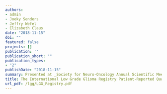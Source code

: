 ```yaml
---
authors:
- admin
- Joeky Senders
- Jeffry Wefel
- Elizabeth Claus
date: "2018-11-15"
doi: ""
featured: false
projects: []
publication: ''
publication_short: ""
publication_types:
- "2"
publishDate: "2018-11-15"
summary: Presented at _Society for Neuro-Oncology Annual Scientific Meeting_, New Orleans, LA
title: The International Low Grade Glioma Registry Patient-Reported Quality of Life
url_pdf: /lgg/LGG_Registry.pdf
---
```


